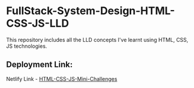 # FullStack-System-Design-HTML-CSS-JS-LLD

This repository includes all the LLD concepts I've learnt using HTML, CSS, JS technologies. 

## Deployment Link:
Netlify Link - [HTML-CSS-JS-Mini-Challenges](https://frontend-mini-challenges-html-css-js.netlify.app/)